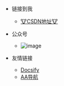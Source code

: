 <!-- _navbar.md -->

* 链接到我
  * [🐮CSDN地址🐮](https://blog.csdn.net/hsl416604093)

* 公众号
  * ![image](https://user-images.githubusercontent.com/26021085/163124343-2640257c-eac0-4da6-9e1f-2c01aff0501d.png)

* 友情链接
  * [Docsify](https://docsify.js.org/#/zh-cn/)
  * [AA导航](http://lackar.com/aa/)
